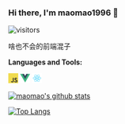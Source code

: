 ### Hi there, I'm maomao1996 👋

![visitors](https://visitor-badge.glitch.me/badge?page_id=maomao1996.maomao1996)

啥也不会的前端混子

**Languages and Tools:**  

<code><img height="20" src="https://raw.githubusercontent.com/github/explore/80688e429a7d4ef2fca1e82350fe8e3517d3494d/topics/javascript/javascript.png"></code>
<code><img height="20" src="https://raw.githubusercontent.com/github/explore/80688e429a7d4ef2fca1e82350fe8e3517d3494d/topics/vue/vue.png"></code>
<code><img height="20" src="https://raw.githubusercontent.com/github/explore/80688e429a7d4ef2fca1e82350fe8e3517d3494d/topics/react/react.png"></code>

[![maomao's github stats](https://github-readme-stats.vercel.app/api?username=maomao1996&show_icons=true)](https://github.com/anuraghazra/github-readme-stats)

[![Top Langs](https://github-readme-stats.vercel.app/api/top-langs/?username=maomao1996&layout=compact)](https://github.com/anuraghazra/github-readme-stats)
